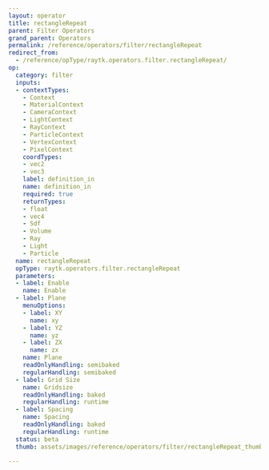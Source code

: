 ```yaml
---
layout: operator
title: rectangleRepeat
parent: Filter Operators
grand_parent: Operators
permalink: /reference/operators/filter/rectangleRepeat
redirect_from:
  - /reference/opType/raytk.operators.filter.rectangleRepeat/
op:
  category: filter
  inputs:
  - contextTypes:
    - Context
    - MaterialContext
    - CameraContext
    - LightContext
    - RayContext
    - ParticleContext
    - VertexContext
    - PixelContext
    coordTypes:
    - vec2
    - vec3
    label: definition_in
    name: definition_in
    required: true
    returnTypes:
    - float
    - vec4
    - Sdf
    - Volume
    - Ray
    - Light
    - Particle
  name: rectangleRepeat
  opType: raytk.operators.filter.rectangleRepeat
  parameters:
  - label: Enable
    name: Enable
  - label: Plane
    menuOptions:
    - label: XY
      name: xy
    - label: YZ
      name: yz
    - label: ZX
      name: zx
    name: Plane
    readOnlyHandling: semibaked
    regularHandling: semibaked
  - label: Grid Size
    name: Gridsize
    readOnlyHandling: baked
    regularHandling: runtime
  - label: Spacing
    name: Spacing
    readOnlyHandling: baked
    regularHandling: runtime
  status: beta
  thumb: assets/images/reference/operators/filter/rectangleRepeat_thumb.png

---
```


